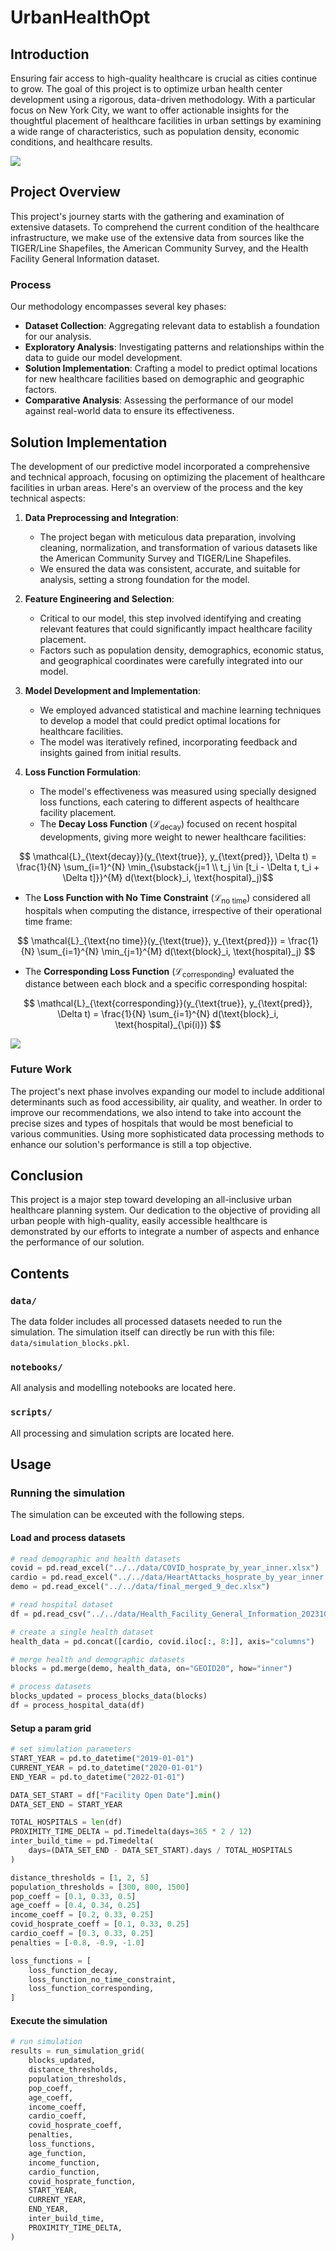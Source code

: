 # UrbanHealthOpt
## Introduction
Ensuring fair access to high-quality healthcare is crucial as cities continue to grow. The goal of this project is to optimize urban health center development using a rigorous, data-driven methodology. With a particular focus on New York City, we want to offer actionable insights for the thoughtful placement of healthcare facilities in urban settings by examining a wide range of characteristics, such as population density, economic conditions, and healthcare results.

![](/assets/densityofhospitals.png)

## Project Overview
This project's journey starts with the gathering and examination of extensive datasets. To comprehend the current condition of the healthcare infrastructure, we make use of the extensive data from sources like the TIGER/Line Shapefiles, the American Community Survey, and the Health Facility General Information dataset.


### Process
Our methodology encompasses several key phases:
- **Dataset Collection**: Aggregating relevant data to establish a foundation for our analysis.
- **Exploratory Analysis**: Investigating patterns and relationships within the data to guide our model development.
- **Solution Implementation**: Crafting a model to predict optimal locations for new healthcare facilities based on demographic and geographic factors.
- **Comparative Analysis**: Assessing the performance of our model against real-world data to ensure its effectiveness.

## Solution Implementation

The development of our predictive model incorporated a comprehensive and technical approach, focusing on optimizing the placement of healthcare facilities in urban areas. Here's an overview of the process and the key technical aspects:

1. **Data Preprocessing and Integration**: 
   - The project began with meticulous data preparation, involving cleaning, normalization, and transformation of various datasets like the American Community Survey and TIGER/Line Shapefiles.
   - We ensured the data was consistent, accurate, and suitable for analysis, setting a strong foundation for the model.

2. **Feature Engineering and Selection**: 
   - Critical to our model, this step involved identifying and creating relevant features that could significantly impact healthcare facility placement.
   - Factors such as population density, demographics, economic status, and geographical coordinates were carefully integrated into our model.

3. **Model Development and Implementation**: 
   - We employed advanced statistical and machine learning techniques to develop a model that could predict optimal locations for healthcare facilities.
   - The model was iteratively refined, incorporating feedback and insights gained from initial results.

4. **Loss Function Formulation**: 
   - The model's effectiveness was measured using specially designed loss functions, each catering to different aspects of healthcare facility placement.
   - The **Decay Loss Function** ($\mathcal{L}_{\text{decay}}$) focused on recent hospital developments, giving more weight to newer healthcare facilities:
  
```math
 \mathcal{L}_{\text{decay}}(y_{\text{true}}, y_{\text{pred}}, \Delta t) = \frac{1}{N} \sum_{i=1}^{N} \min_{\substack{j=1 \\ t_j \in [t_i - \Delta t, t_i + \Delta t]}}^{M} d(\text{block}_i, \text{hospital}_j)
```
   
   - The **Loss Function with No Time Constraint** ($\mathcal{L}_{\text{no time}}$) considered all hospitals when computing the distance, irrespective of their operational time frame:

$$
     \mathcal{L}_{\text{no time}}(y_{\text{true}}, y_{\text{pred}}) = \frac{1}{N} \sum_{i=1}^{N} \min_{j=1}^{M} d(\text{block}_i, \text{hospital}_j)
$$

   - The **Corresponding Loss Function** ($\mathcal{L}_{\text{corresponding}}$) evaluated the distance between each block and a specific corresponding hospital:

$$
     \mathcal{L}_{\text{corresponding}}(y_{\text{true}}, y_{\text{pred}}, \Delta t) = \frac{1}{N} \sum_{i=1}^{N} d(\text{block}_i, \text{hospital}_{\pi(i)})
$$



![](/assets/distance_threshold_variations.png)


### Future Work
The project's next phase involves expanding our model to include additional determinants such as food accessibility, air quality, and weather. In order to improve our recommendations, we also intend to take into account the precise sizes and types of hospitals that would be most beneficial to various communities. Using more sophisticated data processing methods to enhance our solution's performance is still a top objective.

## Conclusion
This project is a major step toward developing an all-inclusive urban healthcare planning system. Our dedication to the objective of providing all urban people with high-quality, easily accessible healthcare is demonstrated by our efforts to integrate a number of aspects and enhance the performance of our solution.


## Contents
### `data/`
The data folder includes all processed datasets needed to run the simulation. The simulation itself can directly be run with this file: `data/simulation_blocks.pkl`.

### `notebooks/`
All analysis and modelling notebooks are located here.

### `scripts/`
All processing and simulation scripts are located here.

## Usage

### Running the simulation
The simulation can be exceuted with the following steps.

#### Load and process datasets
```python
# read demographic and health datasets
covid = pd.read_excel("../../data/COVID_hosprate_by_year_inner.xlsx")
cardio = pd.read_excel("../../data/HeartAttacks_hosprate_by_year_inner.xlsx")
demo = pd.read_excel("../../data/final_merged_9_dec.xlsx")

# read hospital dataset
df = pd.read_csv("../../data/Health_Facility_General_Information_20231025.csv")

# create a single health dataset
health_data = pd.concat([cardio, covid.iloc[:, 8:]], axis="columns")

# merge health and demographic datasets
blocks = pd.merge(demo, health_data, on="GEOID20", how="inner")

# process datasets
blocks_updated = process_blocks_data(blocks)
df = process_hospital_data(df)
```

#### Setup a param grid
```python
# set simulation parameters
START_YEAR = pd.to_datetime("2019-01-01")
CURRENT_YEAR = pd.to_datetime("2020-01-01")
END_YEAR = pd.to_datetime("2022-01-01")

DATA_SET_START = df["Facility Open Date"].min()
DATA_SET_END = START_YEAR

TOTAL_HOSPITALS = len(df)
PROXIMITY_TIME_DELTA = pd.Timedelta(days=365 * 2 / 12)
inter_build_time = pd.Timedelta(
    days=(DATA_SET_END - DATA_SET_START).days / TOTAL_HOSPITALS
)

distance_thresholds = [1, 2, 5]
population_thresholds = [300, 800, 1500]
pop_coeff = [0.1, 0.33, 0.5]
age_coeff = [0.4, 0.34, 0.25]
income_coeff = [0.2, 0.33, 0.25]
covid_hosprate_coeff = [0.1, 0.33, 0.25]
cardio_coeff = [0.3, 0.33, 0.25]
penalties = [-0.8, -0.9, -1.0]

loss_functions = [
    loss_function_decay,
    loss_function_no_time_constraint,
    loss_function_corresponding,
]
```

#### Execute the simulation
```python
# run simulation
results = run_simulation_grid(
    blocks_updated,
    distance_thresholds,
    population_thresholds,
    pop_coeff,
    age_coeff,
    income_coeff,
    cardio_coeff,
    covid_hosprate_coeff,
    penalties,
    loss_functions,
    age_function,
    income_function,
    cardio_function,
    covid_hosprate_function,
    START_YEAR,
    CURRENT_YEAR,
    END_YEAR,
    inter_build_time,
    PROXIMITY_TIME_DELTA,
)
```